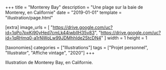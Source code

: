 +++
title = "Monterey Bay"
description = "Une plage sur la baie de Monterey, en Californie"
date = "2019-01-01"
template = "illustration/page.html"

[extra]
image_urls = [
    "https://drive.google.com/uc?id=1qPo7pxKj90yHed7cmLk44iwbIlH35v83", "https://drive.google.com/uc?id=1qRHmq0-a1rNWoLw99JDMhhIde2StcDN4"
]
width = 1
height = 1

[taxonomies]
categories = ["Illustrations"]
tags = ["Projet personnel", "Illustrator", "Affiche vintage", "2020"]
+++

Illustration de Monterey Bay, en Californie.